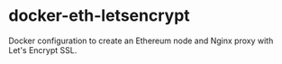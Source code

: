 # docker-eth-letsencrypt
Docker configuration to create an Ethereum node and Nginx proxy with Let's Encrypt SSL.
